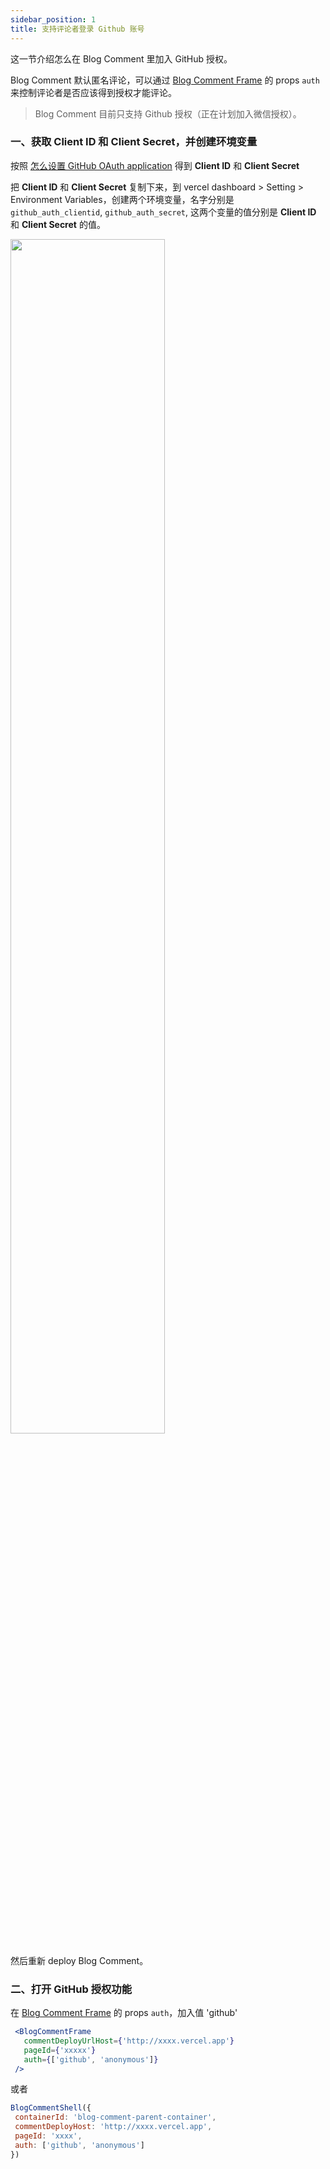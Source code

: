 ```yaml
---
sidebar_position: 1
title: 支持评论者登录 Github 账号
---
```


这一节介绍怎么在 Blog Comment 里加入 GitHub 授权。

Blog Comment 默认匿名评论，可以通过 [Blog Comment Frame](../blog_comment_frame) 的 props `auth` 来控制评论者是否应该得到授权才能评论。

>Blog Comment 目前只支持 Github 授权（正在计划加入微信授权）。

### 一、获取 **Client ID** 和 **Client Secret**，并创建环境变量
按照 [怎么设置 GitHub OAuth application](../FAQ/how-apply-github-OAuth) 得到 **Client ID** 和 **Client Secret**

把 **Client ID** 和 **Client Secret** 复制下来，到 vercel dashboard > Setting > Environment Variables，创建两个环境变量，名字分别是 `github_auth_clientid`, `github_auth_secret`, 这两个变量的值分别是 **Client ID** 和 **Client Secret** 的值。

<img src='/img/github-oauth-3.png' width='70%'/>

然后重新 deploy Blog Comment。
 ### 二、打开 GitHub 授权功能
 在 [Blog Comment Frame](../blog_comment_frame) 的 props `auth`，加入值 'github'

 ```jsx title='React'
  <BlogCommentFrame
    commentDeployUrlHost={'http://xxxx.vercel.app'}
    pageId={'xxxxx'}
    auth={['github', 'anonymous']}
  />
 ```

 或者

 ```js title='非 React'
BlogCommentShell({
  containerId: 'blog-comment-parent-container',
  commentDeployHost: 'http://xxxx.vercel.app',
  pageId: 'xxxx',
  auth: ['github', 'anonymous']
})
```
